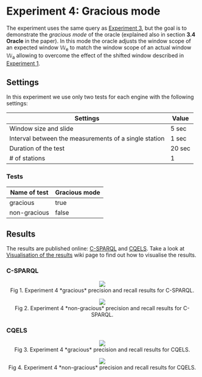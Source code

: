 # Experiment 4: Gracious mode

The experiment uses the same query as [Experiment 3](https://github.com/YABench/yabench-one/tree/master/Experiment_3), but the goal is to demonstrate the *gracious mode* of the oracle (explained also in section **3.4 Oracle** in the paper). In this mode the oracle adjusts the window scope of an expected window &#x1D54E;<sub>e</sub> to match the window scope of an actual window &#x1D54E;<sub>a</sub> allowing to overcome the effect of the shifted window described in [Experiment 1](https://github.com/YABench/yabench-one/tree/master/Experiment_1).

## Settings

In this experiment we use only two tests for each engine with the following settings:

Settings | Value
---------|------
Window size and slide | 5 sec
Interval between the measurements of a single station | 1 sec
Duration of the test | 20 sec
# of stations | 1

### Tests

Name of test | Gracious mode
-------------|--------------------------
gracious | true
non-gracious | false

## Results

The results are published online: [C-SPARQL](https://github.com/YABench/yabench-one/tree/master/Experiment_4/csparql/results) and [CQELS](https://github.com/YABench/yabench-one/tree/master/Experiment_4/cqels/results). Take a look at [Visualisation of the results](https://github.com/YABench/yabench/wiki#visualisation-the-results) wiki page to find out how to visualise the results.

### C-SPARQL

<p align="center">
    <img src="http://yabench.github.io/yabench-one/Experiment_4/e4_cs_gracious.png"/>
    </br>
    Fig 1. Experiment 4 *gracious* precision and recall results for C-SPARQL.
</p>

<p align="center">
    <img src="http://yabench.github.io/yabench-one/Experiment_4/e4_cs_non-gracious.png"/>
    </br>
    Fig 2. Experiment 4 *non-gracious* precision and recall results for C-SPARQL.
</p>

### CQELS

<p align="center">
    <img src="http://yabench.github.io/yabench-one/Experiment_4/e4_cq_gracious.png"/>
    </br>
    Fig 3. Experiment 4 *gracious* precision and recall results for CQELS.
</p>

<p align="center">
    <img src="http://yabench.github.io/yabench-one/Experiment_4/e4_cq_non-gracious.png"/>
    </br>
    Fig 4. Experiment 4 *non-gracious* precision and recall results for CQELS.
</p>